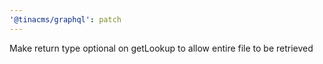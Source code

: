 ```yaml
---
'@tinacms/graphql': patch
---
```


Make return type optional on getLookup to allow entire file to be retrieved
